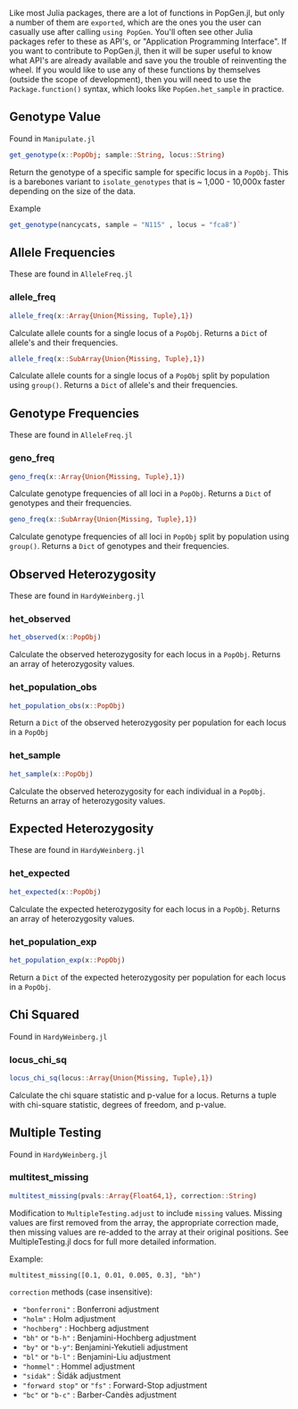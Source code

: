 Like most Julia packages, there are a lot of functions in PopGen.jl, but only a number of them are `exported`, which are the ones you the user can casually use after calling `using PopGen`. You'll often see other Julia packages refer to these as API's, or "Application Programming Interface". If you want to contribute to PopGen.jl, then it will be super useful to know what API's are already available and save you the trouble of reinventing the wheel. If you would like to use any of these functions by themselves (outside the scope of development), then you will need to use the `Package.function()` syntax, which looks like `PopGen.het_sample` in practice. 



## Genotype Value

Found in `Manipulate.jl`

```julia
get_genotype(x::PopObj; sample::String, locus::String)
```

Return the genotype of a specific sample for specific locus in a `PopObj`. This is a barebones variant to `isolate_genotypes` that is ~ 1,000 - 10,000x faster depending on the size of the data.

Example

```julia
get_genotype(nancycats, sample = "N115" , locus = "fca8")`
```



## Allele Frequencies

These are found in `AlleleFreq.jl`

### allele_freq

```julia
allele_freq(x::Array{Union{Missing, Tuple},1})
```

Calculate allele counts for a single locus of a `PopObj`. Returns a `Dict` of allele's and their frequencies.

```julia
allele_freq(x::SubArray{Union{Missing, Tuple},1})
```

Calculate allele counts for a single locus of a `PopObj` split by population using `group()`. Returns a `Dict` of allele's and their frequencies.



## Genotype Frequencies

These are found in `AlleleFreq.jl`

### geno_freq

```julia
geno_freq(x::Array{Union{Missing, Tuple},1})
```

Calculate genotype frequencies of all loci in a `PopObj`. Returns a `Dict` of genotypes and their frequencies. 

```julia
geno_freq(x::SubArray{Union{Missing, Tuple},1})
```

Calculate genotype frequencies of all loci in `PopObj` split by population using `group()`. Returns a `Dict` of genotypes and their frequencies.



## Observed Heterozygosity

These are found in `HardyWeinberg.jl`

### het_observed

```julia
het_observed(x::PopObj)
```

Calculate the observed heterozygosity for each locus in a `PopObj`. Returns an array of heterozygosity values.

### het_population_obs

```julia
het_population_obs(x::PopObj)
```

Return a `Dict` of the observed heterozygosity per population for each locus in a `PopObj`

### het_sample

```julia
het_sample(x::PopObj)
```

Calculate the observed heterozygosity for each individual in a `PopObj`. Returns an array of heterozygosity values.



## Expected Heterozygosity

These are found in `HardyWeinberg.jl`

### het_expected

```julia
het_expected(x::PopObj)
```

Calculate the expected heterozygosity for each locus in a `PopObj`. Returns an array of heterozygosity values.

### het_population_exp

```julia
het_population_exp(x::PopObj)
```

Return a `Dict` of the expected heterozygosity per population for each locus in a `PopObj`.



## Chi Squared

Found in `HardyWeinberg.jl`

### locus_chi_sq

```julia
locus_chi_sq(locus::Array{Union{Missing, Tuple},1})
```

Calculate the chi square statistic and p-value for a locus. Returns a tuple with chi-square statistic, degrees of freedom, and p-value.

## Multiple Testing

Found in `HardyWeinberg.jl`

### multitest_missing

```julia
multitest_missing(pvals::Array{Float64,1}, correction::String)
```

Modification to `MultipleTesting.adjust` to include `missing` values. Missing values are first removed from the array, the appropriate correction made, then missing values are re-added to the array at their original positions. See MultipleTesting.jl docs for full more detailed information.

Example:

`multitest_missing([0.1, 0.01, 0.005, 0.3], "bh")`

`correction` methods (case insensitive):

- `"bonferroni"` : Bonferroni adjustment
- `"holm"` : Holm adjustment
- `"hochberg"` : Hochberg adjustment
- `"bh"` or `"b-h"` : Benjamini-Hochberg adjustment
- `"by"` or `"b-y"`: Benjamini-Yekutieli adjustment
- `"bl"` or `"b-l"` : Benjamini-Liu adjustment
- `"hommel"` : Hommel adjustment
- `"sidak"` : Šidák adjustment
- `"forward stop"` or `"fs"` : Forward-Stop adjustment
- `"bc"` or `"b-c"` : Barber-Candès adjustment
